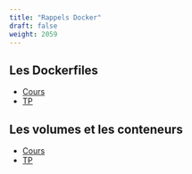 ```yaml
---
title: "Rappels Docker"
draft: false
weight: 2059
---
```


## Les Dockerfiles
- [Cours](../../02-docker/2-cours_les-dockerfiles/)
- [TP](../../02-docker/2-tp_les-dockerfiles/)

## Les volumes et les conteneurs
- [Cours](../../02-docker/3_volumes-et-reseaux/)
- [TP](../../02-docker/3-tp_volumes/)
